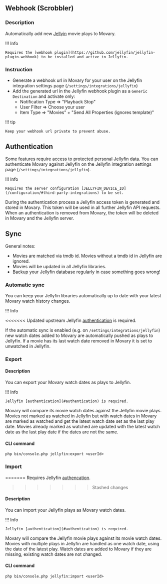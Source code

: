 ## Webhook (Scrobbler)

### Description

Automatically add new [Jellyin](https://jellyfin.org/) movie plays to Movary.

!!! Info

    Requires the [webhook plugin](https://github.com/jellyfin/jellyfin-plugin-webhook) to be installed and active in Jellyfin.

### Instruction

- Generate a webhook url in Movary for your user on the Jellyfin integration settings page (`/settings/integrations/jellyfin`)
- Add the generated url in the Jellyfin webhook plugin as a `Generic Destination` and activate only:
    - Notification Type => "Playback Stop"
    - User Filter => Choose your user
    - Item Type => "Movies" + "Send All Properties (ignores template)"

!!! tip

    Keep your webhook url private to prevent abuse.

## Authentication

Some features require access to protected personal Jellyfin data.
You can authenticate Movary against Jellyfin on the Jellyfin integration settings page (`/settings/integrations/jellyfin`).

!!! Info

    Requires the server configuration [JELLYFIN_DEVICE_ID](/configuration/#third-party-integrations) to be set.

During the authentication process a Jellyfin access token is generated and stored in Movary.
This token will be used in all further Jellyfin API requests.
When an authentication is removed from Movary, the token will be deleted in Movary and the Jellyfin server.

## Sync

General notes:

- Movies are matched via tmdb id. Movies without a tmdb id in Jellyfin are ignored.
- Movies will be updated in all Jellyfin libraries.
- Backup your Jellyfin database regularly in case something goes wrong!

### Automatic sync

You can keep your Jellyfin libraries automatically up to date with your latest Movary watch history changes.

!!! Info

<<<<<<< Updated upstream
    Jellyfin [authentication](#authentication) is required.  

If the automatic sync is enabled (e.g. on `/settings/integrations/jellyfin`) new watch dates added to Movary are automatically pushed as plays to Jellyfin.
If a movie has its last watch date removed in Movary it is set to unwatched in Jellyfin.

### Export

#### Description

You can export your Movary watch dates as plays to Jellyfin.

!!! Info

    Jellyfin [authentication](#authentication) is required.  

Movary will compare its movie watch dates against the Jellyfin movie plays.
Movies not marked as watched in Jellyfin but with watch dates in Movary are marked as watched and get the latest watch date set as the last play date.
Movies already marked as watched are updated with the latest watch date as the last play date if the dates are not the same.

#### CLI command

```shell
php bin/console.php jellyfin:export <userId>
```

### Import
=======
    Requires Jellyfin [authencation](#authentication).
>>>>>>> Stashed changes

#### Description

You can import your Jellyfin plays as Movary watch dates.

!!! Info

    Jellyfin [authentication](#authentication) is required.  

Movary will compare the Jellyfin movie plays against its movie watch dates.
Movies with multiple plays in Jellyfin are handled as one watch date, using the date of the latest play.
Watch dates are added to Movary if they are missing, existing watch dates are not changed. 

#### CLI command

```shell
php bin/console.php jellyfin:import <userId>
```


